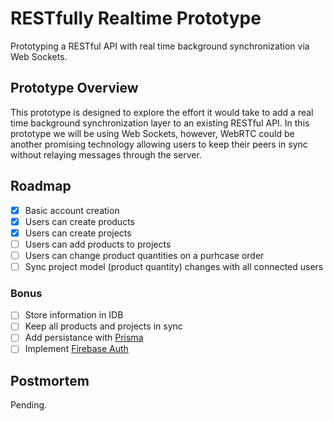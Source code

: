 # RESTfully Realtime Prototype

Prototyping a RESTful API with real time background synchronization via Web Sockets.

## Prototype Overview

This prototype is designed to explore the effort it would take to add a real time background synchronization layer to an existing RESTful API. In this prototype we will be using Web Sockets, however, WebRTC could be another promising technology allowing users to keep their peers in sync without relaying messages through the server.

## Roadmap

- [x] Basic account creation
- [x] Users can create products
- [x] Users can create projects
- [ ] Users can add products to projects
- [ ] Users can change product quantities on a purhcase order
- [ ] Sync project model (product quantity) changes with all connected users

### Bonus

- [ ] Store information in IDB
- [ ] Keep all products and projects in sync
- [ ] Add persistance with [Prisma](https://www.prisma.io/)
- [ ] Implement [Firebase Auth](https://firebase.google.com/)

## Postmortem

Pending.